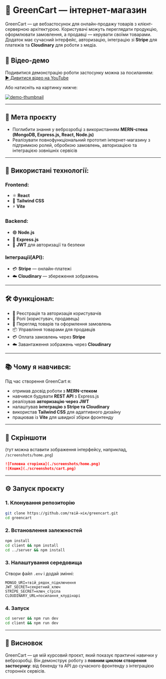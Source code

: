 

# 🌱 GreenCart — інтернет-магазин

GreenCart — це вебзастосунок для онлайн-продажу товарів з клієнт-серверною архітектурою.
Користувачі можуть переглядати продукцію, оформлювати замовлення, а продавці — керувати своїми товарами.
Додаток має сучасний інтерфейс, авторизацію, інтеграцію зі **Stripe** для платежів та **Cloudinary** для роботи з медіа.

## 🎥 Відео-демо  

Подивитися демонстрацію роботи застосунку можна за посиланням:  
[▶️ Дивитися відео на YouTube](https://youtu.be/cLX1XbRmlSE)  

Або натисніть на картинку нижче:  

[![demo-thumbnail](https://github.com/user-attachments/assets/9d9f88da-629c-43c7-bc28-488f119bf34d)](https://youtu.be/cLX1XbRmlSE)


---

## 📌 Мета проєкту

* Поглибити знання у веброзробці з використанням **MERN-стека (MongoDB, Express.js, React, Node.js)**
* Реалізувати повнофункціональний прототип інтернет-магазину з підтримкою ролей, обробкою замовлень, авторизацією та інтеграцією зовнішніх сервісів

---

## 🚀 Використані технології:

### Frontend:

* ⚛️ **React**
* 🎨 **Tailwind CSS**
* ⚡ **Vite**

### Backend:

* 🟢 **Node.js**
* 🚂 **Express.js**
* 🔐 **JWT** для авторизації та безпеки

### Інтеграції(API):

* 💳 **Stripe** — онлайн-платежі
* ☁️ **Cloudinary** — збереження зображень

---

## 🛠 Функціонал:

* 🔑 Реєстрація та авторизація користувачів
* 👤 Ролі (користувач, продавець)
* 🛒 Перегляд товарів та оформлення замовлень
* 📦 Управління товарами для продавців
* 💳 Оплата замовлень через **Stripe**
* ☁️ Завантаження зображень через **Cloudinary**

---

## 📚 Чому я навчився:

Під час створення GreenCart я:

* отримав досвід роботи з **MERN-стеком**
* навчився будувати **REST API** з Express.js
* реалізував **авторизацію через JWT**
* налаштував **інтеграцію з Stripe та Cloudinary**
* використав **Tailwind CSS** для адаптивного дизайну
* працював із **Vite** для швидкої збірки фронтенду

---

## 📸 Скріншоти

(тут можна вставити зображення інтерфейсу, наприклад, `/screenshots/home.png`)

```md
![Головна сторінка](./screenshots/home.png)
![Кошик](./screenshots/cart.png)
```

---

## ⚙️ Запуск проєкту

### 1. Клонування репозиторію

```bash
git clone https://github.com/твій-нік/greencart.git
cd greencart
```

### 2. Встановлення залежностей

```bash
npm install
cd client && npm install
cd ../server && npm install
```

### 3. Налаштування середовища

Створи файл `.env` і додай змінні:

```env
MONGO_URI=твій_рядок_підключення
JWT_SECRET=секретний_ключ
STRIPE_SECRET=ключ_стріпа
CLOUDINARY_URL=посилання_клудінарі
```

### 4. Запуск

```bash
cd server && npm run dev
cd client && npm run dev
```

---

## 📖 Висновок

GreenCart — це мій курсовий проєкт, який показує практичні навички у веброзробці.
Він демонструє роботу з **повним циклом створення застосунку**: від бекенду та API до сучасного фронтенду з інтеграцією сторонніх сервісів.

